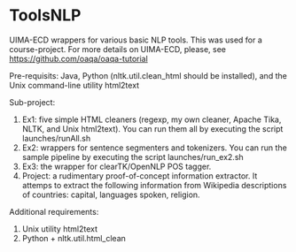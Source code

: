 ToolsNLP
========

UIMA-ECD wrappers for various basic NLP tools. This was used for a course-project. For more details on UIMA-ECD, please, see https://github.com/oaqa/oaqa-tutorial

Pre-requisits: Java, Python (nltk.util.clean_html should be installed), and the Unix command-line utility html2text

Sub-project:

1. Ex1: five simple HTML cleaners (regexp, my own cleaner, Apache Tika, NLTK, and Unix html2text). You can run them all by executing the script launches/runAll.sh
2. Ex2: wrappers for sentence segmenters and tokenizers. You can run the sample pipeline by executing the script launches/run_ex2.sh
3. Ex3: the wrapper for clearTK/OpenNLP POS tagger.
4. Project: a rudimentary proof-of-concept information extractor. It attemps to extract the following information from Wikipedia descriptions of countries: capital, languages spoken, religion.


Additional requirements:

1. Unix utility html2text
2. Python + nltk.util.html_clean
